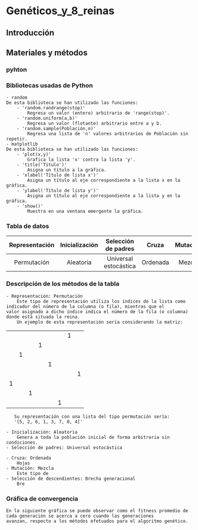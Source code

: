 # Genéticos_y_8_reinas

## Introducción

## Materiales y métodos
### pyhton
### Bibliotecas usadas de Python
    - random
    De esta biblioteca se han utilizado las funciones:
        - 'random.randrange(stop)'
            Regresa un valor (entero) arbitrario de 'range(stop)'.
        - 'random.uniform(a,b)'
            Regresa un valor (flotante) arbitrario entre a y b.
        - 'random.sample(Población,n)'
            Regresa una lista de 'n' valores arbitrarios de Población sin repetir.
    - matplotlib
    De esta biblioteca se han utilizado las funciones: 
        - 'plot(x,y)'
            Grafica la lista 'x' contra la lista 'y'.
        - 'title('Titulo')'
            Asigna un título a la gráfica.
        - 'xlabel('Título de lista x')'
            Asigna un título al eje correspondiente a la lista x en la gráfica.
        - 'ylabel('Título de lista y')'
            Asigna un título al eje correspondiente a la lista y en la gráfica.
        - 'show()'
            Muestra en una ventana emergente la gráfica.
    
            
### Tabla de datos
   | Representación   | Inicialización   | Selección de padres     | Cruza       | Mutación   | Selección de descencientes   |
   |:----------------:|:----------------:|:-----------------------:|:-----------:|:----------:|:----------------------------:|
   | Permutación      | Aleatoria        | Universal estocástica   | Ordenada    | Mezcla     | Brecha generacional          |
   
### Descripción de los métodos de la tabla
    - Representación: Permutación
        Este tipo de representación utiliza los índices de la lista como indicador del número de la columna (o fila), mientras que el             valor asignado a dicho índice indica el número de la fila (o columna) donde está situada la reina.
        Un ejemplo de esta representación sería considerando la matriz:

   |      |      |      |      |      |      |      |      |
   |:----:|:----:|:----:|:----:|:----:|:----:|:----:|:----:|
   |      |      |      |      |      |      |  1   |      |
   |      |      |      |   1  |      |      |      |      |
   |      | 1    |      |      |      |      |      |      |
   |      |      |      |      |   1  |      |      |      |
   |      |      |      |      |      |      |      |  1   |
   | 1    |      |      |      |      |      |      |      |
   |      |      | 1    |      |      |      |      |      |
   |      |      |      |      |      |   1  |      |      |

       Su representación con una lista del tipo permutación sería:
       '[5, 2, 6, 1, 3, 7, 0, 4]'
        
    - Inicialización: Aleatoria
        Genera a toda la población inicial de forma arbitraria sin condiciones.
    - Selección de padres: Universal estocástica
        
    - Cruza: Ordenada
        Hojas
    - Mutación: Mezcla
        Este tipo de
    - Selección de descendientes: Brecha generacional
        Bre
### Gráfica de convergencia
    En la siguiente gráfica se puede observar como el fitness promedio de cada generación se acerca a cero cuando las generaciones            avanzan, respecto a los métodos efetuados para el algoritmo genético.
    
